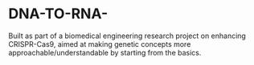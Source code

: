 # DNA-TO-RNA-
Built as part of a biomedical engineering research project on enhancing CRISPR-Cas9, aimed at making genetic concepts more approachable/understandable by starting from the basics. 
